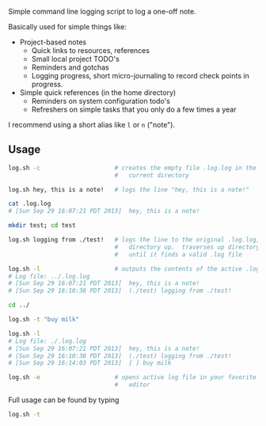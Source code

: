 Simple command line logging script to log a one-off note.

Basically used for simple things like:

* Project-based notes
    * Quick links to resources, references
    * Small local project TODO's
    * Reminders and gotchas
    * Logging progress, short micro-journaling to record check points in
      progress.
* Simple quick references (in the home directory)
    * Reminders on system configuration todo's
    * Refreshers on simple tasks that you only do a few times a year

I recommend using a short alias like `l` or `n` ("note").

Usage
-----

~~~sh
log.sh -c                     # creates the empty file .log.log in the
                              #   current directory

log.sh hey, this is a note!   # logs the line "hey, this is a note!"

cat .log.log
# [Sun Sep 29 16:07:21 PDT 2013]  hey, this is a note!

mkdir test; cd test

log.sh logging from ./test!   # logs the line to the original .log.log, one
                              #   directory up.  traverses up directory tree
                              #   until it finds a valid .log file

log.sh -l                     # outputs the contents of the active .log file
# Log file: ../.log.log
# [Sun Sep 29 16:07:21 PDT 2013]  hey, this is a note!
# [Sun Sep 29 16:10:38 PDT 2013]  (./test) logging from ./test!

cd ../

log.sh -t "buy milk"

log.sh -l
# Log file: ./.log.log
# [Sun Sep 29 16:07:21 PDT 2013]  hey, this is a note!
# [Sun Sep 29 16:10:38 PDT 2013]  (./test) logging from ./test!
# [Sun Sep 29 16:14:03 PDT 2013]  [ ] buy milk

log.sh -e                     # opens active log file in your favorite text
                              #   editor
~~~

Full usage can be found by typing

~~~sh
log.sh -t
~~~

